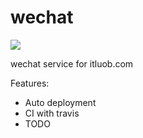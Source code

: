 # wechat

![](https://travis-ci.com/kenvifire/wechat.svg?token=pqXpNzS8ey3K9TFCRGH7&branch=master)

wechat service for itluob.com

Features:
- Auto deployment
- CI with travis
- TODO

